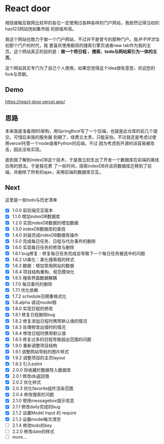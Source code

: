# React door
相信接触互联网比较早的各位一定使用过各种各样的门户网站，我依然记得当初的hao123网站恍如集市般
的排版布局。

我这个网站也致力于做一个门户网站，不过并不是曾今的那种门户。我*并不怀念*当初那个门户的时代，我
更喜欢使用极简的搜索引擎页或者new tab作为我的主页。这个网站真正的目的是：**做一个将日程
、搜索、todo与网站索引为一体的主页**。

这个网站其实专门为了自己个人使用，如果您觉得这个idea很有意思，欢迎您的fork与贡献。

## Demo

https://react-door.vercel.app/

## 思路
本来我是准备用BS架构，用SpringBoot写了一个后端，也就是此仓库的前几个提交。可惜后来我的服务器
到期了，续费又太贵，只能妥协。不过我还是考虑过使用vercel托管一个node或者Python的后端，不过
因为考虑到开源的话容易被攻击，因此没有实现。

直到我了解到indexDB这个技术，于是我立刻生出了开发一个数据库在前端的离线应用的想法。于是我花费
了一些时间，探索indexDB并且将数据库迁移到了前端，并删除了所有的ajax，采用前端的数据库交互。

## Next
这里是一些todo与历史清单

- [x] 1.0.0 前后端交互版本
- [x] 1.1.0 增加indexDB数据库
- [x] 1.2.0 实现indexDB数据的增加数据
- [x] 1.3.0 indexDB数据库的查找
- [x] 1.4.0 封装完成indexDB数据库操作
- [x] 1.5.0 完成每日任务、日程与代办事件的删除
- [x] 1.6.0 实现每日任务的修改与删除
- [x] 1.6.1 bug修复：修复每日任务完成会导致下一个每日任务被选中的问题
- [x] 1.6.2 UI美化：美化搜索框的样式
- [x] 1.6.3 数据：增加常用网站的数据
- [x] 1.6.4 项目结构重构、规范模块化
- [x] 1.6.5 搜索界面数据解耦
- [x] 1.7.0 每日委托的删除
- [x] 1.7.1 优化依赖
- [x] 1.7.2 schedule日期重格式化
- [x] 1.8.alpha 调试model框
- [x] 1.8.0 实现日程的修改
- [x] 1.8.1 修复日程删除bug
- [x] 1.8.2 修复添加日程时携带默认值的情况
- [x] 1.8.3 处理修改出错时的情况
- [x] 1.8.4 修改日程时携带默认值
- [x] 1.8.5 修复过多的日程导致超出范围的问题
- [x] 1.9.0 重新调整项目结构
- [x] 1.9.1 调整网站导航的图片样式
- [x] 1.9.2 调整项目的主页layout
- [x] 1.9.3 引入eslint
- [x] 2.0.0 将收藏栏数据导入数据库
- [x] 2.0.1 修改db返回值
- [x] 2.0.2 优化样式
- [x] 2.0.3 优化favorite组件渲染范围
- [x] 2.0.4 修改搜索栏问题
- [x] 2.1.0 使用messagebox提示信息
- [x] 2.1.1 修改daily完成的bug
- [x] 2.1.2 设置Model Input 的 require
- [x] 2.1.3 设置model每次清空
- [ ] 2.1.4 修改todo的key
- [ ] 2.2.0 修改date的样式
- [ ] more...